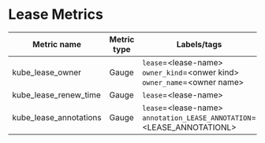 # Lease Metrics

| Metric name| Metric type | Labels/tags | Status |
| ---------- | ----------- | ----------- | ----------- |
| kube_lease_owner | Gauge | `lease`=&lt;lease-name&gt; <br> `owner_kind`=&lt;onwer kind&gt; <br> `owner_name`=&lt;owner name&gt; | EXPERIMENTAL |
| kube_lease_renew_time | Gauge | `lease`=&lt;lease-name&gt; | EXPERIMENTAL |
| kube_lease_annotations | Gauge | `lease`=&lt;lease-name&gt; <br> `annotation_LEASE_ANNOTATION`=&lt;LEASE_ANNOTATIONL&gt; | EXPERIMENTAL |
